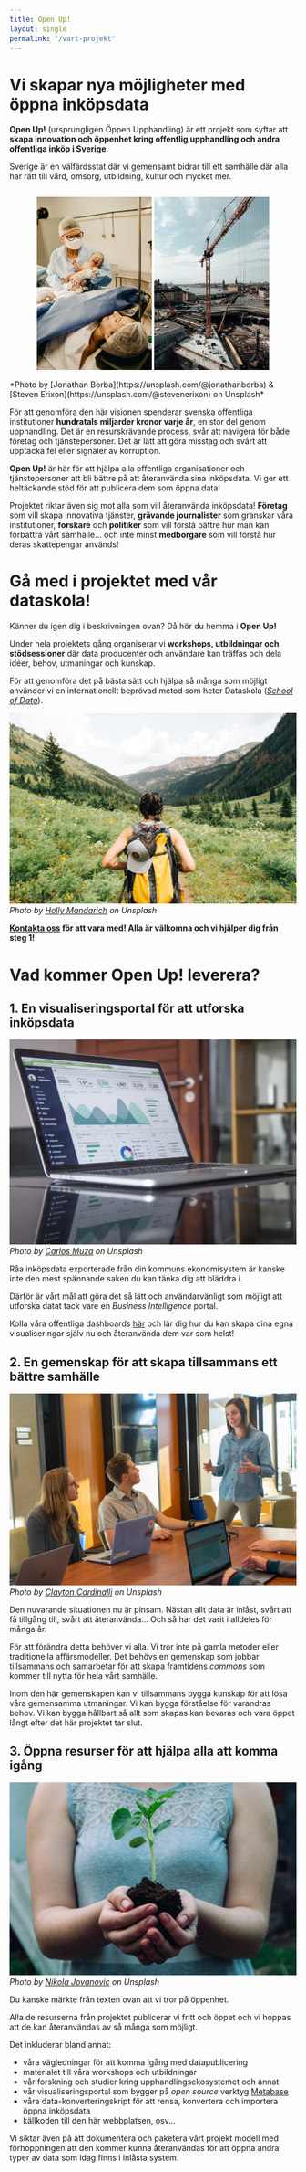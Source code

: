 ```yaml
---
title: Open Up!
layout: single
permalink: "/vart-projekt"
---
```


# Vi skapar nya möjligheter med öppna inköpsdata

**Open Up!** (ursprungligen Öppen Upphandling) är ett projekt som syftar att **skapa innovation och öppenhet kring offentlig upphandling och andra offentliga inköp i Sverige**.

Sverige är en välfärdsstat där vi gemensamt bidrar till ett samhälle där alla har rätt till vård, omsorg, utbildning, kultur och mycket mer.

<p style="text-align:center;display:inline-block;margin-left:auto;margin-right:auto;">
  <img src="/assets/images/jonathan-borba-DilsWmfEoxQ-unsplash-2.jpg" alt="Nyfött barn på sjukhuset" width="40%"/>
  <img src="/assets/images/steven-erixon-KfbSy8FEcMU-unsplash.jpg" alt="Slussens gigantiska byggprojekt" width="40%"/>
</p>
*Photo by [Jonathan Borba](https://unsplash.com/@jonathanborba) & [Steven Erixon](https://unsplash.com/@stevenerixon) on Unsplash*

För att genomföra den här visionen spenderar svenska offentliga institutioner **hundratals miljarder kronor varje år**, en stor del genom upphandling. Det är en resurskrävande process, svår att navigera för både företag och tjänstepersoner. Det är lätt att göra misstag och svårt att upptäcka fel eller signaler av korruption.

**Open Up!** är här för att hjälpa alla offentliga organisationer och tjänstepersoner att bli bättre på att återanvända sina inköpsdata. Vi ger ett heltäckande stöd för att publicera dem som öppna data!

Projektet riktar även sig mot alla som vill återanvända inköpsdata! **Företag** som vill skapa innovativa tjänster, **grävande journalister** som granskar våra institutioner, **forskare** och **politiker** som vill förstå bättre hur man kan förbättra vårt samhälle... och inte minst **medborgare** som vill förstå hur deras skattepengar används!

# Gå med i projektet med vår dataskola!

Känner du igen dig i beskrivningen ovan? Då hör du hemma i **Open Up!**

Under hela projektets gång organiserar vi **workshops, utbildningar och stödsessioner** där data producenter och användare kan träffas och dela idéer, behov, utmaningar och kunskap.

För att genomföra det på bästa sätt och hjälpa så många som möjligt använder vi en internationellt beprövad metod som heter Dataskola ([*School of Data*](https://schoolofdata.org)).

![](/assets/images/holly-mandarich-UVyOfX3v0Ls-unsplash.jpg)
*Photo by [Holly Mandarich](https://unsplash.com/@hollymandarich) on Unsplash*

**[Kontakta oss](mailto:tonimickiewicz@gmail.com) för att vara med! Alla är välkomna och vi hjälper dig från steg 1!**

# Vad kommer **Open Up!** leverera?

## 1. En visualiseringsportal för att utforska inköpsdata

![](/assets/images/carlos-muza-hpjSkU2UYSU-unsplash.jpg)
*Photo by [Carlos Muza](https://unsplash.com/@kmuza) on Unsplash*

Råa inköpsdata exporterade från din kommuns ekonomisystem är kanske inte den mest spännande saken du kan tänka dig att bläddra i.

Därför är vårt mål att göra det så lätt och användarvänligt som möjligt att utforska datat tack vare en *Business Intelligence* portal.

Kolla våra offentliga dashboards [här](/publicera) och lär dig hur du kan skapa dina egna visualiseringar själv nu och återanvända dem var som helst!

## 2. En gemenskap för att skapa tillsammans ett bättre samhälle

![](/assets/images/clayton-cardinalli-GwOqUzrDSRM-unsplash.jpg)
*Photo by [Clayton Cardinalli](https://unsplash.com/@clayton_cardinalli) on Unsplash*

Den nuvarande situationen nu är pinsam. Nästan allt data är inlåst, svårt att få tillgång till, svårt att återanvända... Och så har det varit i alldeles för många år.

För att förändra detta behöver vi alla. Vi tror inte på gamla metoder eller traditionella affärsmodeller. Det behövs en gemenskap som jobbar tillsammans och samarbetar för att skapa framtidens *commons* som kommer till nytta för hela vårt samhälle.

Inom den här gemenskapen kan vi tillsammans bygga kunskap för att lösa våra gemensamma utmaningar. Vi kan bygga förståelse för varandras behov. Vi kan bygga hållbart så allt som skapas kan bevaras och vara öppet långt efter det här projektet tar slut.

## 3. Öppna resurser för att hjälpa alla att komma igång

![](/assets/images/nikola-jovanovic-OBok3F8buKY-unsplash.jpg)
*Photo by [Nikola Jovanovic](https://unsplash.com/@danteov_seen) on Unsplash*

Du kanske märkte från texten ovan att vi tror på öppenhet.

Alla de resurserna från projektet publicerar vi fritt och öppet och vi hoppas att de kan återanvändas av så många som möjligt.

Det inkluderar bland annat:
- våra vägledningar för att komma igång med datapublicering
- materialet till våra workshops och utbildningar
- vår forskning och studier kring upphandlingsekosystemet och annat
- vår visualiseringsportal som bygger på *open source* verktyg [Metabase](https://metabase.com)
- våra data-konverteringskript för att rensa, konvertera och importera öppna inköpsdata
- källkoden till den här webbplatsen, osv...

Vi siktar även på att dokumentera och paketera vårt projekt modell med förhoppningen att den kommer kunna återanvändas för att öppna andra typer av data som idag finns i inlåsta system.
